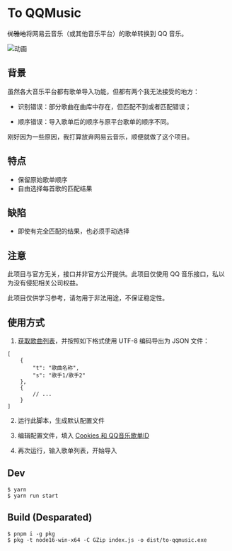 # To QQMusic

~~优雅地~~将网易云音乐（或其他音乐平台）的歌单转换到 QQ 音乐。

![动画](https://github.com/alex3236/ToQQMusic/assets/45303195/003b527f-258a-4c92-8e15-2f0c4467f272)

## 背景

虽然各大音乐平台都有歌单导入功能，但都有两个我无法接受的地方：

- 识别错误：部分歌曲在曲库中存在，但匹配不到或者匹配错误；

- 顺序错误：导入歌单后的顺序与原平台歌单的顺序不同。

刚好因为一些原因，我打算放弃网易云音乐，顺便就做了这个项目。

## 特点
- 保留原始歌单顺序
- 自由选择每首歌的匹配结果

## 缺陷
- 即使有完全匹配的结果，也必须手动选择

## 注意

此项目与官方无关，接口并非官方公开提供。此项目仅使用 QQ 音乐接口，私以为没有侵犯相关公司权益。

此项目仅供学习参考，请勿用于非法用途，不保证稳定性。

## 使用方式

1. [获取歌曲列表](docs/NeteaseExport.md)，并按照如下格式使用 UTF-8 编码导出为 JSON 文件：

```json5
[
    {
        "t": "歌曲名称",
        "s": "歌手1/歌手2"
    },
    {
        // ...
    }
]
```

2. 运行此脚本，生成默认配置文件

3. 编辑配置文件，填入 [Cookies 和 QQ音乐歌单ID](docs/QQProps.md)

4. 再次运行，输入歌单列表，开始导入

## Dev
```shell
$ yarn
$ yarn run start
```

## Build (Desparated)
```shell
$ pnpm i -g pkg
$ pkg -t node16-win-x64 -C GZip index.js -o dist/to-qqmusic.exe
```
